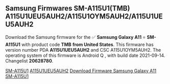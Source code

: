 <h2>Samsung Firmwares SM-A115U1(TMB) A115U1UEU5AUH2/A115U1OYM5AUH2/A115U1UEU5AUH2</h2>
Download the Samsung firmware for the ✅ <strong>Samsung Galaxy A11 </strong> ⭐ <strong>SM-A115U1</strong> with product code <strong>TMB</strong> <strong> from United States</strong>. This firmware has version number PDA <strong>A115U1UEU5AUH2</strong> and CSC A115U1OYM5AUH2. The operating system of this firmware is Android Q , with build date 2021-09-14. Changelist <strong>20628780</strong>.


[SM-A115U1](https://samfirm.shop/samsung/model/SM-A115U1)
[A115U1UEU5AUH2](https://samfirm.shop/samsung/pda/A115U1UEU5AUH2)
[Download Firmware Samsung Galaxy A11 SM-A115U1](https://samfirm.shop/samsung/firmware/455612)

